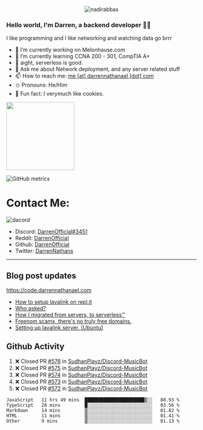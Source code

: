 <p align="center"> <img src="https://komarev.com/ghpvc/?username=DarrenOfficial&label=Profile%20views&color=0e75b6&style=flat" alt="nadirabbas" /> </p>

### Hello world, I'm Darren, a backend developer 👨‍💻
I like programming and I like networking and watching data go brrr



- 🔭 I’m currently working on Melonhause.com 
- 🌴 I’m currently learning CCNA 200 - 301, CompTIA A+ 
- 🚀 aight, serverless is good.
- 💬 Ask me about Network deployment, and any server related stuff 
- 📫 How to reach me: [me [at] darrennathanael [dot] com](mailto:me@darrennathanael.com) 
- ⛄️ Pronouns: He/Him 
- 🍪 Fun fact: I verymuch like cookies. 



<img float="center" height="180em" src="https://github-readme-stats.vercel.app/api?hide_border=true&username=DarrenOfficial&show_icons=true&count_private=true&bg_color=00000000&title_color=7F7F7F&icon_color=7F7F7F&text_color=7F7F7F" />


![GitHub metrics](https://metrics.lecoq.io/DarrenOfficial)  


# Contact Me:

![dacord](https://discord.c99.nl/widget/theme-4/508296903960821771.png)

- Discord: [DarrenOfficial#3451](https://discord.com/users/508296903960821771)
- Reddit: [DarrenOfficial](https://reddit.com/u/DarrenOfficiallol)
- Github: [DarrenOfficial](https://github.com/DarrenOfficial)
- Twitter: [DarrenNathans](https://twitter.com/DarrenNathans)


---
## Blog post updates
https://code.darrennathanael.com
<!-- BLOG-POST-LIST:START -->
- [How to setup lavalink on repl.it](https://code.darrennathanael.com/how-to-setup-lavalink-on-replit)
- [Who asked?](https://code.darrennathanael.com/who-asked)
- [How I migrated from servers, to serverless™](https://code.darrennathanael.com/how-i-migrated-from-servers-to-serverlesstm)
- [Freenom scams, there&#39;s no truly free domains.](https://code.darrennathanael.com/freenom-scams-theres-no-truly-free-domains)
- [Setting up lavalink server. &lpar;Ubuntu&rpar;](https://code.darrennathanael.com/setting-up-lavalink-server-ubuntu)
<!-- BLOG-POST-LIST:END -->


## Github Activity
<!--START_SECTION:activity-->
1. ❌ Closed PR [#576](https://github.com/SudhanPlayz/Discord-MusicBot/pull/576) in [SudhanPlayz/Discord-MusicBot](https://github.com/SudhanPlayz/Discord-MusicBot)
2. ❌ Closed PR [#575](https://github.com/SudhanPlayz/Discord-MusicBot/pull/575) in [SudhanPlayz/Discord-MusicBot](https://github.com/SudhanPlayz/Discord-MusicBot)
3. ❌ Closed PR [#574](https://github.com/SudhanPlayz/Discord-MusicBot/pull/574) in [SudhanPlayz/Discord-MusicBot](https://github.com/SudhanPlayz/Discord-MusicBot)
4. ❌ Closed PR [#573](https://github.com/SudhanPlayz/Discord-MusicBot/pull/573) in [SudhanPlayz/Discord-MusicBot](https://github.com/SudhanPlayz/Discord-MusicBot)
5. ❌ Closed PR [#572](https://github.com/SudhanPlayz/Discord-MusicBot/pull/572) in [SudhanPlayz/Discord-MusicBot](https://github.com/SudhanPlayz/Discord-MusicBot)
<!--END_SECTION:activity-->


<!--START_SECTION:waka-->
```text
JavaScript   11 hrs 49 mins  ██████████████████████▒░░   88.93 % 
TypeScript   28 mins         █░░░░░░░░░░░░░░░░░░░░░░░░   03.56 % 
Markdown     14 mins         ▒░░░░░░░░░░░░░░░░░░░░░░░░   01.82 % 
HTML         11 mins         ▒░░░░░░░░░░░░░░░░░░░░░░░░   01.41 % 
Other        9 mins          ▒░░░░░░░░░░░░░░░░░░░░░░░░   01.13 % 
```
<!--END_SECTION:waka-->
